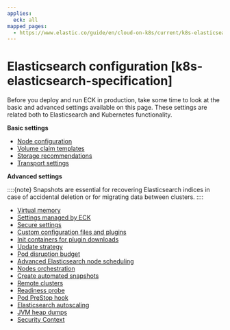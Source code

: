 ```yaml
---
applies:
  eck: all
mapped_pages:
  - https://www.elastic.co/guide/en/cloud-on-k8s/current/k8s-elasticsearch-specification.html
---
```


# Elasticsearch configuration [k8s-elasticsearch-specification]

Before you deploy and run ECK in production, take some time to look at the basic and advanced settings available on this page. These settings are related both to Elasticsearch and Kubernetes functionality.

**Basic settings**

* [Node configuration](node-configuration.md)
* [Volume claim templates](volume-claim-templates.md)
* [Storage recommendations](storage-recommendations.md)
* [Transport settings](transport-settings.md)

**Advanced settings**

::::{note}
Snapshots are essential for recovering Elasticsearch indices in case of accidental deletion or for migrating data between clusters.
::::


* [Virtual memory](virtual-memory.md)
* [Settings managed by ECK](settings-managed-by-eck.md)
* [Secure settings](../../security/secure-settings.md)
* [Custom configuration files and plugins](custom-configuration-files-plugins.md)
* [Init containers for plugin downloads](init-containers-for-plugin-downloads.md)
* [Update strategy](update-strategy.md)
* [Pod disruption budget](pod-disruption-budget.md)
* [Advanced Elasticsearch node scheduling](advanced-elasticsearch-node-scheduling.md)
* [Nodes orchestration](nodes-orchestration.md)
* [Create automated snapshots](../../tools/snapshot-and-restore/cloud-on-k8s.md)
* [Remote clusters](../../remote-clusters/eck-remote-clusters.md)
* [Readiness probe](readiness-probe.md)
* [Pod PreStop hook](pod-prestop-hook.md)
* [Elasticsearch autoscaling](../../autoscaling/deployments-autoscaling-on-eck.md)
* [JVM heap dumps](../../../troubleshoot/deployments/cloud-on-k8s/jvm-heap-dumps.md)
* [Security Context](security-context.md)
